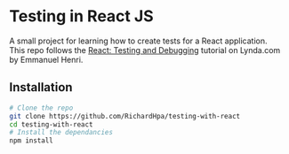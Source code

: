 # Testing in React JS

A small project for learning how to create tests for a React application.  
This repo follows the [React: Testing and Debugging](https://www.lynda.com/React-js-tutorials/Welcome/592511/626777-4.html) tutorial on Lynda.com by Emmanuel Henri.

## Installation
```bash
# Clone the repo
git clone https://github.com/RichardHpa/testing-with-react
cd testing-with-react
# Install the dependancies
npm install
```
